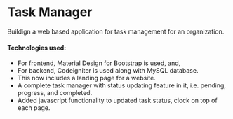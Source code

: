 # Task Manager
Buildign a web based application for task management for an organization.
#### Technologies used:
* For frontend, Material Design for Bootstrap is used, and,
* For backend, Codeigniter is used along with MySQL database.
* This now includes a landing page for a website.
* A complete task manager with status updating feature in it, i.e. pending, progress, and completed.
* Added javascript functionality to updated task status, clock on top of each page.
